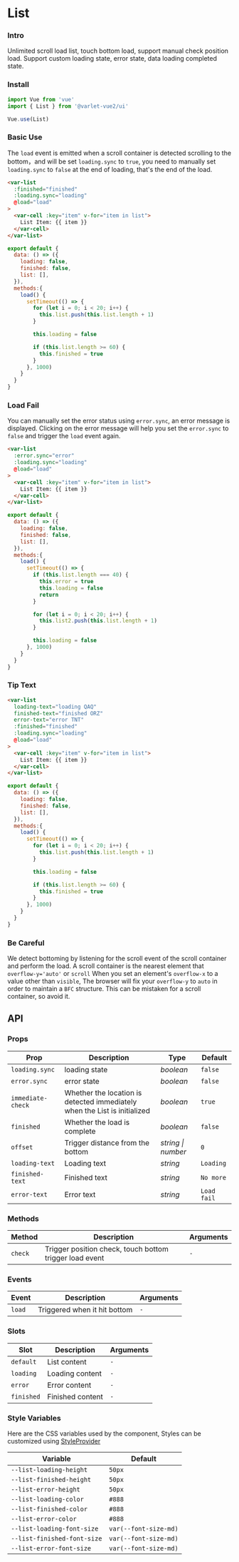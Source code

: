 # List

### Intro
Unlimited scroll load list, touch bottom load, support manual check position load.
Support custom loading state, error state, data loading completed state.

### Install

```js
import Vue from 'vue'
import { List } from '@varlet-vue2/ui'

Vue.use(List)
```

### Basic Use

The `load` event is emitted when a scroll container is detected scrolling to the bottom，and will be set `loading.sync` to `true`, 
you need to manually set `loading.sync` to `false` at the end of loading, that's the end of the load.

```html
<var-list
  :finished="finished"
  :loading.sync="loading"
  @load="load"
>
  <var-cell :key="item" v-for="item in list">
    List Item: {{ item }}
  </var-cell>
</var-list>
```

```js
export default {
  data: () => ({
    loading: false,
    finished: false,
    list: [],
  }),
  methods:{
    load() {
      setTimeout(() => {
        for (let i = 0; i < 20; i++) {
          this.list.push(this.list.length + 1)
        }

        this.loading = false

        if (this.list.length >= 60) {
          this.finished = true
        }
      }, 1000)
    }
  }
}
```

### Load Fail

You can manually set the error status using `error.sync`, an error message is displayed.
Clicking on the error message will help you set the `error.sync` to `false` and trigger the `load` event again.

```html
<var-list
  :error.sync="error"
  :loading.sync="loading"
  @load="load"
>
  <var-cell :key="item" v-for="item in list">
    List Item: {{ item }}
  </var-cell>
</var-list>
```

```js
export default {
  data: () => ({
    loading: false,
    finished: false,
    list: [],
  }),
  methods:{
    load() {
      setTimeout(() => {
        if (this.list.length === 40) {
          this.error = true
          this.loading = false
          return
        }

        for (let i = 0; i < 20; i++) {
          this.list2.push(this.list.length + 1)
        }

        this.loading = false
      }, 1000)
    }
  }
}
```

### Tip Text

```html
<var-list 
  loading-text="loading QAQ" 
  finished-text="finished ORZ" 
  error-text="error TNT" 
  :finished="finished" 
  :loading.sync="loading" 
  @load="load"
>
  <var-cell :key="item" v-for="item in list">
    List Item: {{ item }}
  </var-cell>
</var-list>
```

```js
export default {
  data: () => ({
    loading: false,
    finished: false,
    list: [],
  }),
  methods:{
    load() {
      setTimeout(() => {
        for (let i = 0; i < 20; i++) {
          this.list.push(this.list.length + 1)
        }

        this.loading = false

        if (this.list.length >= 60) {
          this.finished = true
        }
      }, 1000)
    }
  }
}
```

### Be Careful
We detect bottoming by listening for the scroll event of the scroll container and perform the load.
A scroll container is the nearest element that `overflow-y='auto'` or `scroll`
When you set an element's `overflow-x` to a value other than `visible`, The browser will fix your `overflow-y` to `auto` in order to maintain a `BFC` structure.
This can be mistaken for a scroll container, so avoid it.

## API

### Props

| Prop | Description | Type | Default | 
| --- | --- | --- | --- | 
| `loading.sync` | loading state | _boolean_ | `false` |
| `error.sync` | error state | _boolean_ | `false` |
| `immediate-check` | Whether the location is detected immediately when the List is initialized | _boolean_ | `true` |
| `finished` | Whether the load is complete | _boolean_ | `false` |
| `offset` | Trigger distance from the bottom | _string \| number_ | `0` |
| `loading-text` | Loading text | _string_ | `Loading` |
| `finished-text` | Finished text | _string_ | `No more` |
| `error-text` | Error text | _string_ | `Load fail` |

### Methods

| Method | Description | Arguments |
| --- | --- | --- |
| `check` | Trigger position check, touch bottom trigger load event | `-` |

### Events

| Event | Description | Arguments |
| --- | --- | --- |
| `load` | Triggered when it hit bottom | `-` |

### Slots

| Slot | Description | Arguments |
| --- | --- | --- |
| `default` | List content | `-` |
| `loading` | Loading content | `-` |
| `error` | Error content | `-` |
| `finished` | Finished content | `-` |

### Style Variables
Here are the CSS variables used by the component, Styles can be customized using [StyleProvider](#/en-US/style-provider)

| Variable | Default |
| --- | --- |
| `--list-loading-height` | `50px` |
| `--list-finished-height` | `50px` |
| `--list-error-height` | `50px` |
| `--list-loading-color` | `#888` |
| `--list-finished-color` | `#888` |
| `--list-error-color` | `#888` |
| `--list-loading-font-size` | `var(--font-size-md)` |
| `--list-finished-font-size` | `var(--font-size-md)` |
| `--list-error-font-size` | `var(--font-size-md)` |